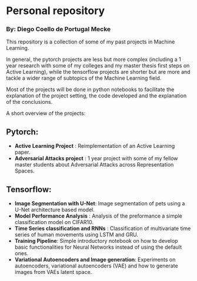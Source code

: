 # Personal repository

### By: Diego Coello de Portugal Mecke

This repository is a collection of some of my past projects in Machine Learning.

In general, the pytorch projects are less but more complex (including a 1 year research with some of my colleges and my master thesis first steps on Active Learning),
while the tensorflow projects are shorter but are more and tackle a wider range of subtopics of the Machine Learning field.

Most of the projects will be done in python notebooks to facilitate the explanation of the project setting, the code developed and the explanation of the conclusions.

A short overview of the projects:

## Pytorch:
 - **Active Learning Project** : Reimplementation of an Active Learning paper.
 - **Adversarial Attacks project** : 1 year project with some of my fellow master students about Adversarial Attacks across Representation Spaces.

## Tensorflow:
 - **Image Segmentation with U-Net**: Image segmentation of pets using a U-Net architecture based model.
 - **Model Performance Analysis** : Analysis of the preformance a simple classification model on CIFAR10.
 - **Time Series classification and RNNs** : Classification of multivariate time series of human movements using LSTM and GRU.
 - **Training Pipeline**: Simple introductory notebook on how to develop basic functionalities for Neural Networks instead of using the default ones.
 - **Variational Autoencoders and Image generation**: Experiments on autoencoders, variational autoencoders (VAE) and how to generate images from VAEs latent space.
